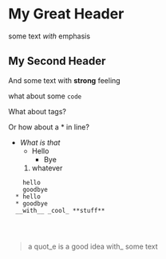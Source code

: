 # My Great Header

some text _with_ emphasis


## My Second Header

And some text with __strong__ feeling

what about some `code`

What about <html> tags?

Or how about a * in line?

* _What is that_
    * Hello
        * Bye
    1. whatever


```
    hello
    goodbye
  * hello
  * goodbye
  __with__ _cool_ **stuff**
  
  
  
```

> a quot_e
> is a good idea
> with_ some text

